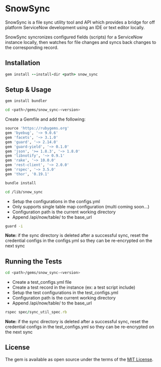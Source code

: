 # SnowSync

SnowSync is a file sync utility tool and API which provides a bridge for off platform ServiceNow development using an IDE or text editor locally.

SnowSync syncronizes configured fields (scripts) for a ServiceNow instance locally, then watches for file changes and syncs back changes to the corresponding record.

## Installation

```ruby
gem install --install-dir <path> snow_sync
```

## Setup & Usage

```ruby
gem install bundler
```

```bash
cd <path>/gems/snow_sync-<version>
```

Create a Gemfile and add the following:

```ruby
source 'https://rubygems.org'
gem 'byebug', '~> 9.0.6'
gem 'facets', '~> 3.1.0'
gem 'guard', '~> 2.14.0'
gem 'guard-yield', '~> 0.1.0'
gem 'json', '>= 1.8.3', '~> 1.8.0'
gem 'libnotify', '~> 0.9.1'
gem 'rake', '~> 10.0.0'
gem 'rest-client', '~> 2.0.0'
gem 'rspec', '~> 3.5.0'
gem 'thor', '0.19.1'
```

```bash
bundle install
```

```bash
cd /lib/snow_sync
```

* Setup the configurations in the configs.yml
* Only supports single table map configuration (multi coming soon...)
* Configuration path is the current working directory
* Append /api/now/table/ to the base_url

```bash
guard -i
```

**Note:** if the sync directory is deleted after a successful sync, reset the credential configs in the configs.yml so they can be re-encrypted on the next sync


## Running the Tests

```bash
cd <path>/gems/snow_sync-<version>
```

* Create a test_configs.yml file
* Create a test record in the instance (ex: a test script include)
* Setup the test configurations in the test_configs.yml
* Configuration path is the current working directory
* Append /api/now/table/ to the base_url

```ruby
rspec spec/sync_util_spec.rb
```

**Note:** if the sync directory is deleted after a successful sync, reset the credential configs in the test_configs.yml so they can be re-encrypted on the next sync

## License

The gem is available as open source under the terms of the [MIT License](http://opensource.org/licenses/MIT).
